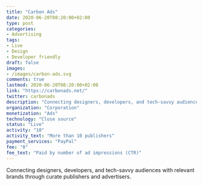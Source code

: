 ```yaml
---
title: "Carbon Ads"
date: 2020-06-20T08:20:00+02:00
type: post
categories:
- Advertising
tags:
- Live
- Design
- Developer friendly
draft: false
images:
- /images/carbon-ads.svg
comments: true
lastmod: 2020-06-20T08:20:00+02:00
link: "https://carbonads.net/"
twitter: carbonads
description: "Connecting designers, developers, and tech-savvy audiences with relevant brands through curate publishers and advertisers."
organization: "Corporation"
monetization: "Ads"
technology: "Close source"
status: "Live"
activity: "10"
activity_text: "More than 10 publishers"
payment_services: "PayPal"
fee: "0"
fee_text: "Paid by number of ad impressions (CTR)"
---
```


Connecting designers, developers, and tech-savvy audiences with relevant brands through curate publishers and advertisers. <!--more-->

